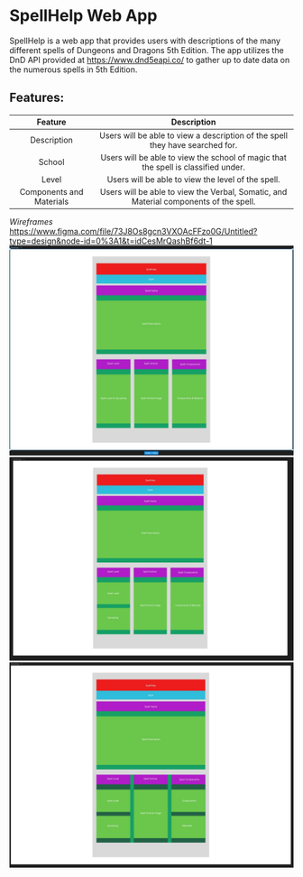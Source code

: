# SpellHelp Web App

SpellHelp is a web app that provides users with descriptions of the many different spells of Dungeons and Dragons 5th Edition. The app utilizes the DnD API provided at https://www.dnd5eapi.co/ to gather up to date data on the numerous spells in 5th Edition. 

## **Features:**

|Feature|Description|
| :-----: | :-----: |
|Description|Users will be able to view a description of the spell they have searched for.|
|School|Users will be able to view the school of magic that the spell is classified under.|
|Level|Users will be able to view the level of the spell.|
|Components and Materials|Users will be able to view the Verbal, Somatic, and Material components of the spell.|

*_*Wireframes*_*
https://www.figma.com/file/73J8Os8gcn3VXOAcFFzo0G/Untitled?type=design&node-id=0%3A1&t=idCesMrQashBf6dt-1
![Layout of the app](imgs/Wireframe1.jpg)
![Updated Layout of the app](imgs/Wireframe2.jpg)
![Updated Layout of the app](imgs/Wireframe3.jpg)